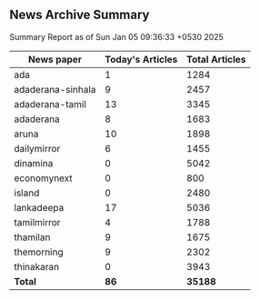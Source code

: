 <!-- @format -->
## News Archive Summary

Summary Report as of Sun Jan 05 09:36:33 +0530 2025

| News paper         | Today's Articles | Total Articles |
|--------------------|------------------|----------------|
| ada               | 1          | 1284        |
| adaderana-sinhala               | 9          | 2457        |
| adaderana-tamil               | 13          | 3345        |
| adaderana               | 8          | 1683        |
| aruna               | 10          | 1898        |
| dailymirror               | 6          | 1455        |
| dinamina               | 0          | 5042        |
| economynext               | 0          | 800        |
| island               | 0          | 2480        |
| lankadeepa               | 17          | 5036        |
| tamilmirror               | 4          | 1788        |
| thamilan               | 9          | 1675        |
| themorning               | 9          | 2302        |
| thinakaran               | 0          | 3943        |
| **Total**          | **86**      | **35188** |

